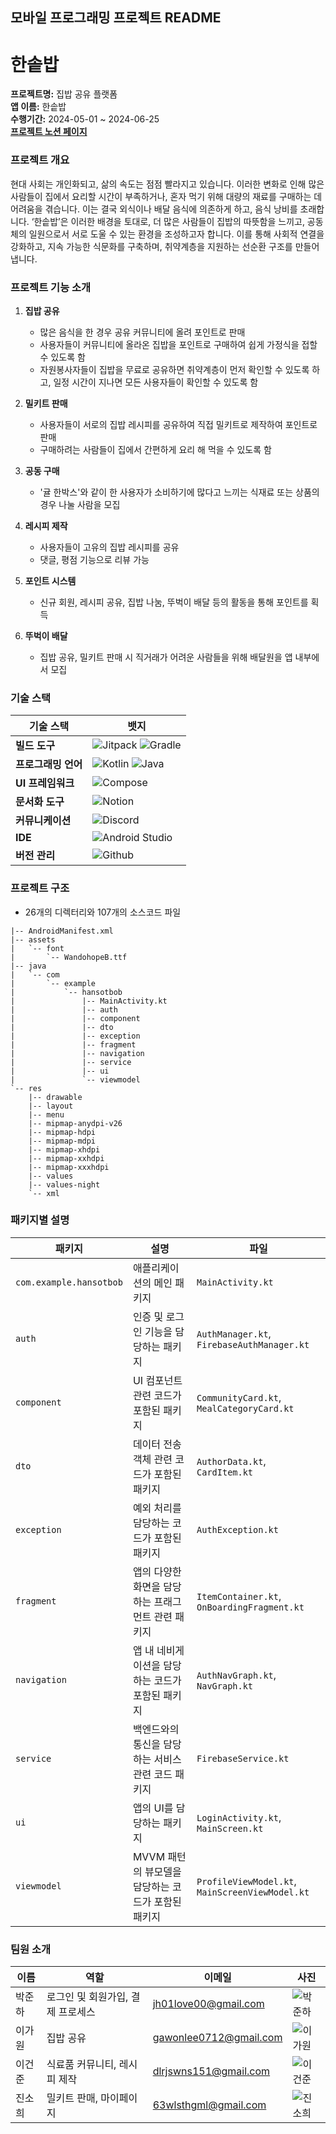 ## 모바일 프로그래밍 프로젝트 README

# 한솥밥

**프로젝트명:** 집밥 공유 플랫폼  
**앱 이름:** 한솥밥  
**수행기간:** 2024-05-01 ~ 2024-06-25 <br/>
**[프로젝트 노션 페이지](https://dandelion-savory-5fa.notion.site/6482d519f98c46bdb0591e13acb98ec4?pvs=4)** 

### 프로젝트 개요

현대 사회는 개인화되고, 삶의 속도는 점점 빨라지고 있습니다. 이러한 변화로 인해 많은 사람들이 집에서 요리할 시간이 부족하거나, 혼자 먹기 위해 대량의 재료를 구매하는 데 어려움을 겪습니다. 이는 결국 외식이나 배달 음식에 의존하게 하고, 음식 낭비를 초래합니다. ‘한솥밥’은 이러한 배경을 토대로, 더 많은 사람들이 집밥의 따뜻함을 느끼고, 공동체의 일원으로서 서로 도울 수 있는 환경을 조성하고자 합니다. 이를 통해 사회적 연결을 강화하고, 지속 가능한 식문화를 구축하며, 취약계층을 지원하는 선순환 구조를 만들어냅니다.

### 프로젝트 기능 소개

1. **집밥 공유**
   - 많은 음식을 한 경우 공유 커뮤니티에 올려 포인트로 판매
   - 사용자들이 커뮤니티에 올라온 집밥을 포인트로 구매하여 쉽게 가정식을 접할 수 있도록 함
   - 자원봉사자들이 집밥을 무료로 공유하면 취약계층이 먼저 확인할 수 있도록 하고, 일정 시간이 지나면 모든 사용자들이 확인할 수 있도록 함

2. **밀키트 판매**
   - 사용자들이 서로의 집밥 레시피를 공유하여 직접 밀키트로 제작하여 포인트로 판매
   - 구매하려는 사람들이 집에서 간편하게 요리 해 먹을 수 있도록 함

3. **공동 구매**
   - '귤 한박스'와 같이 한 사용자가 소비하기에 많다고 느끼는 식재료 또는 상품의 경우 나눌 사람을 모집

4. **레시피 제작**
   - 사용자들이 고유의 집밥 레시피를 공유
   - 댓글, 평점 기능으로 리뷰 가능

5. **포인트 시스템**
   - 신규 회원, 레시피 공유, 집밥 나눔, 뚜벅이 배달 등의 활동을 통해 포인트를 획득

6. **뚜벅이 배달**
   - 집밥 공유, 밀키트 판매 시 직거래가 어려운 사람들을 위해 배달원을 앱 내부에서 모집

### 기술 스택

| 기술 스택         | 뱃지                                                                                     |
|------------------|------------------------------------------------------------------------------------------|
| **빌드 도구**      | ![Jitpack](https://img.shields.io/badge/Jitpack-1E8CBE.svg?style=for-the-badge&logo=jitpack) ![Gradle](https://img.shields.io/badge/Gradle-02303A.svg?style=for-the-badge&logo=gradle) |
| **프로그래밍 언어** | ![Kotlin](https://img.shields.io/badge/Kotlin-0095D5.svg?style=for-the-badge&logo=kotlin) ![Java](https://img.shields.io/badge/Java-FC4C02.svg?style=for-the-badge&logo=java)|
| **UI 프레임워크**  | ![Compose](https://img.shields.io/badge/Compose-0288D1.svg?style=for-the-badge&logo=jetpack-compose) |
| **문서화 도구**    | ![Notion](https://img.shields.io/badge/Notion-000000.svg?style=for-the-badge&logo=notion) |
| **커뮤니케이션**   | ![Discord](https://img.shields.io/badge/Discord-5865F2.svg?style=for-the-badge&logo=discord) |
| **IDE**           | ![Android Studio](https://img.shields.io/badge/Android_Studio-3DDC84.svg?style=for-the-badge&logo=android-studio) |
| **버전 관리**      | ![Github](https://img.shields.io/badge/Github-181717.svg?style=for-the-badge&logo=github) |

### 프로젝트 구조
 - 26개의 디렉터리와 107개의 소스코드 파일

```
|-- AndroidManifest.xml
|-- assets
|   `-- font
|       `-- WandohopeB.ttf
|-- java
|   `-- com
|       `-- example
|           `-- hansotbob
|               |-- MainActivity.kt
|               |-- auth
|               |-- component
|               |-- dto
|               |-- exception
|               |-- fragment
|               |-- navigation
|               |-- service
|               |-- ui
|               `-- viewmodel
`-- res
    |-- drawable
    |-- layout
    |-- menu
    |-- mipmap-anydpi-v26
    |-- mipmap-hdpi
    |-- mipmap-mdpi
    |-- mipmap-xhdpi
    |-- mipmap-xxhdpi
    |-- mipmap-xxxhdpi
    |-- values
    |-- values-night
    `-- xml
```

### 패키지별 설명

| 패키지                 | 설명                                    | 파일                  |
|----------------------|---------------------------------------|---------------------|
| `com.example.hansotbob` | 애플리케이션의 메인 패키지                     | `MainActivity.kt`     |
| `auth`               | 인증 및 로그인 기능을 담당하는 패키지              | `AuthManager.kt`, `FirebaseAuthManager.kt` |
| `component`          | UI 컴포넌트 관련 코드가 포함된 패키지               | `CommunityCard.kt`, `MealCategoryCard.kt` |
| `dto`                | 데이터 전송 객체 관련 코드가 포함된 패키지           | `AuthorData.kt`, `CardItem.kt`             |
| `exception`          | 예외 처리를 담당하는 코드가 포함된 패키지            | `AuthException.kt`                         |
| `fragment`           | 앱의 다양한 화면을 담당하는 프래그먼트 관련 패키지   | `ItemContainer.kt`, `OnBoardingFragment.kt` |
| `navigation`         | 앱 내 네비게이션을 담당하는 코드가 포함된 패키지      | `AuthNavGraph.kt`, `NavGraph.kt`            |
| `service`            | 백엔드와의 통신을 담당하는 서비스 관련 코드 패키지    | `FirebaseService.kt`                       |
| `ui`                 | 앱의 UI를 담당하는 패키지                        | `LoginActivity.kt`, `MainScreen.kt`         |
| `viewmodel`          | MVVM 패턴의 뷰모델을 담당하는 코드가 포함된 패키지   | `ProfileViewModel.kt`, `MainScreenViewModel.kt` |


### 팀원 소개

| 이름     | 역할                            | 이메일               | 사진             |
|--------|-------------------------------|--------------------|----------------|
| 박준하  | 로그인 및 회원가입, 결제 프로세스 | jh01love00@gmail.com  | ![박준하](link_to_image) |
| 이가원  | 집밥 공유                       | gawonlee0712@gmail.com  | ![이가원](link_to_image) |
| 이건준  | 식료품 커뮤니티, 레시피 제작       | dlrjswns151@gmail.com | ![이건준](link_to_image) |
| 진소희  | 밀키트 판매, 마이페이지            | 63wlsthgml@gmail.com  | ![진소희](link_to_image) |
